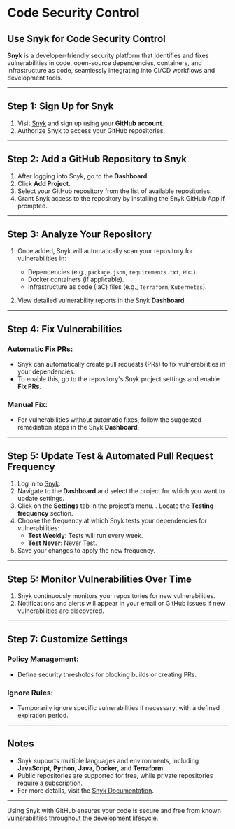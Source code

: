 # Code Security Control


##  Use Snyk for Code Security Control

**Snyk** is a developer-friendly security platform that identifies and fixes vulnerabilities in code, open-source dependencies, containers, and infrastructure as code, seamlessly integrating into CI/CD workflows and development tools.

---

## Step 1: Sign Up for Snyk

1. Visit [Snyk](https://snyk.io/) and sign up using your **GitHub account**.
2. Authorize Snyk to access your GitHub repositories.

---

## Step 2: Add a GitHub Repository to Snyk

1. After logging into Snyk, go to the **Dashboard**.
2. Click **Add Project**.
3. Select your GitHub repository from the list of available repositories.
4. Grant Snyk access to the repository by installing the Snyk GitHub App if prompted.

---

## Step 3: Analyze Your Repository

1. Once added, Snyk will automatically scan your repository for vulnerabilities in:
   - Dependencies (e.g., `package.json`, `requirements.txt`, etc.).
   - Docker containers (if applicable).
   - Infrastructure as code (IaC) files (e.g., `Terraform`, `Kubernetes`).

2. View detailed vulnerability reports in the Snyk **Dashboard**.

---

## Step 4: Fix Vulnerabilities

### Automatic Fix PRs:

- Snyk can automatically create pull requests (PRs) to fix vulnerabilities in your dependencies.
- To enable this, go to the repository's Snyk project settings and enable **Fix PRs**.

### Manual Fix:

- For vulnerabilities without automatic fixes, follow the suggested remediation steps in the Snyk **Dashboard**.

---

## Step 5: Update Test & Automated Pull Request Frequency
1. Log in to [Snyk](https://snyk.io/).
2. Navigate to the **Dashboard** and select the project for which you want to update settings.
3. Click on the **Settings** tab in the project's menu.
. Locate the **Testing frequency** section.
4. Choose the frequency at which Snyk tests your dependencies for vulnerabilities:
   - **Test Weekly**: Tests will run every week.
   - **Test Never**: Never Test. 
5. Save your changes to apply the new frequency.

---

## Step 5: Monitor Vulnerabilities Over Time

1. Snyk continuously monitors your repositories for new vulnerabilities.
2. Notifications and alerts will appear in your email or GitHub issues if new vulnerabilities are discovered.

---

## Step 7: Customize Settings

### Policy Management:

- Define security thresholds for blocking builds or creating PRs.

### Ignore Rules:

- Temporarily ignore specific vulnerabilities if necessary, with a defined expiration period.

---

## Notes

- Snyk supports multiple languages and environments, including **JavaScript**, **Python**, **Java**, **Docker**, and **Terraform**.
- Public repositories are supported for free, while private repositories require a subscription.
- For more details, visit the [Snyk Documentation](https://docs.snyk.io/).

---

Using Snyk with GitHub ensures your code is secure and free from known vulnerabilities throughout the development lifecycle.
